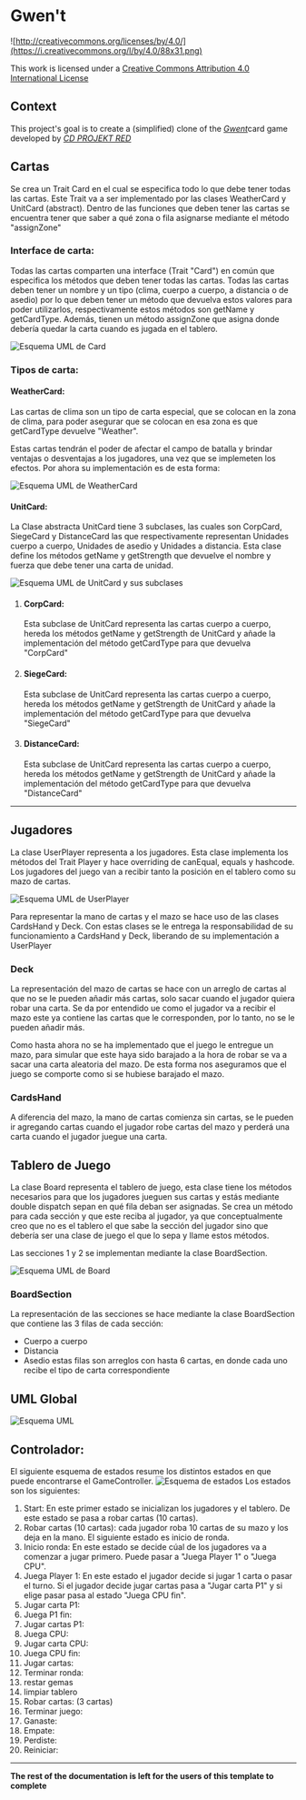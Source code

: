 # Gwen't

![http://creativecommons.org/licenses/by/4.0/](https://i.creativecommons.org/l/by/4.0/88x31.png)

This work is licensed under a
[Creative Commons Attribution 4.0 International License](http://creativecommons.org/licenses/by/4.0/)

Context
-------

This project's goal is to create a (simplified) clone of the
[_Gwent_](https://www.playgwent.com/en)card game developed by [_CD PROJEKT RED_](https://cdprojektred.com/en/)

## Cartas
Se crea un Trait Card en el cual se especifica todo lo que debe tener todas las cartas. 
Este Trait va a ser implementado por las clases WeatherCard y UnitCard (abstract). Dentro de las funciones que deben 
tener las cartas se encuentra tener que saber a qué zona o fila asignarse mediante el método "assignZone"

### Interface de carta:
Todas las cartas comparten una interface (Trait "Card") en común que especifica los métodos que deben tener todas 
las cartas. Todas las cartas deben tener un nombre y un tipo (clima, cuerpo a cuerpo, a distancia o de 
asedio) por lo que deben tener un método que devuelva estos valores para poder utilizarlos, 
respectivamente estos métodos son getName y getCardType. Además, tienen un método assignZone que asigna donde debería 
quedar la carta cuando es jugada en el tablero.

![Esquema UML de Card](Card(Trait).jpg)





### Tipos de carta:

#### WeatherCard:
Las cartas de clima son un tipo de carta especial, que se colocan en la zona de clima, 
para poder asegurar que se colocan en esa zona es que getCardType devuelve "Weather".

Estas cartas tendrán el poder de afectar el campo de batalla y brindar ventajas o desventajas a los jugadores, 
una vez que se implemeten los efectos.
Por ahora su implementación es de esta forma:

![Esquema UML de WeatherCard](WeatherCard.jpg)

#### UnitCard:
La Clase abstracta UnitCard tiene 3 subclases, las cuales son CorpCard, SiegeCard y DistanceCard
las que respectivamente representan Unidades cuerpo a cuerpo, Unidades de asedio y Unidades a distancia.
Esta clase define los métodos getName y getStrength que devuelve el nombre y fuerza que debe tener una carta de unidad.

![Esquema UML de UnitCard y sus subclases](UnitCard.jpg)

1. #### CorpCard: 
    Esta subclase de UnitCard representa las cartas cuerpo a cuerpo, hereda los métodos getName y getStrength
    de UnitCard y añade la implementación del método getCardType para que devuelva "CorpCard"
2. #### SiegeCard:
   Esta subclase de UnitCard representa las cartas cuerpo a cuerpo, hereda los métodos getName y getStrength
   de UnitCard y añade la implementación del método getCardType para que devuelva "SiegeCard"
3. #### DistanceCard:
   Esta subclase de UnitCard representa las cartas cuerpo a cuerpo, hereda los métodos getName y getStrength
   de UnitCard y añade la implementación del método getCardType para que devuelva "DistanceCard"

---

## Jugadores
La clase UserPlayer representa a los jugadores. Esta clase implementa los métodos del Trait Player 
y hace overriding de canEqual, equals y hashcode. Los jugadores del juego van a recibir tanto la 
posición en el tablero como su mazo de cartas. 


![Esquema UML de UserPlayer](UserPlayer.jpg)

Para representar la mano de cartas y el mazo se hace uso de las clases CardsHand y Deck. 
Con estas clases se le entrega la responsabilidad de su funcionamiento a CardsHand y Deck,
liberando de su implementación a UserPlayer
### Deck
La representación del mazo de cartas se hace con un arreglo de cartas al que no se le pueden añadir más cartas, 
solo sacar cuando el jugador quiera robar una carta. Se da por entendido ue como el jugador va a recibir 
el mazo este ya contiene las cartas que le corresponden, por lo tanto, no se le pueden añadir más.

Como hasta ahora no se ha implementado que el juego le entregue un mazo, para simular que este haya
sido barajado a la hora de robar se va a sacar una carta aleatoria del mazo. De esta forma nos aseguramos
que el juego se comporte como si se hubiese barajado el mazo.

### CardsHand
A diferencia del mazo, la mano de cartas comienza sin cartas, se le pueden ir agregando cartas cuando el jugador 
robe cartas del mazo y perderá una carta cuando el jugador juegue una carta.

## Tablero de Juego
La clase Board representa el tablero de juego, esta clase tiene los métodos necesarios para que los jugadores jueguen sus cartas
y estás mediante double dispatch sepan en qué fila deban ser asignadas. Se crea un método para cada sección y que este
reciba al jugador, ya que conceptualmente creo que no es el tablero el que sabe la sección del jugador sino que debería ser una clase
de juego el que lo sepa y llame estos métodos.

Las secciones 1 y 2 se implementan mediante la clase BoardSection.

![Esquema UML de Board](Board.jpg)

### BoardSection
La representación de las secciones se hace mediante la clase BoardSection que contiene las 3 filas de cada sección:
* Cuerpo a cuerpo
* Distancia
* Asedio
estas filas son arreglos con hasta 6 cartas, en donde cada uno recibe el tipo de carta correspondiente

## UML Global
![Esquema UML](UML%20global.jpg)


## Controlador:
El siguiente esquema de estados resume los distintos estados en que puede encontrarse el GameController.
![Esquema de estados](esquemaEstados.jpg)
Los estados son los siguientes:
1. Start: En este primer estado se inicializan los jugadores y el tablero. De este estado se pasa a robar cartas (10 cartas).
2. Robar cartas (10 cartas): cada jugador roba 10 cartas de su mazo y los deja en la mano. El siguiente estado es inicio de ronda.
3. Inicio ronda: En este estado se decide cúal de los jugadores va a comenzar a jugar primero. Puede pasar a "Juega Player 1" o
"Juega CPU".
4. Juega Player 1: En este estado el jugador decide si jugar 1 carta o pasar el turno. Si el jugador decide jugar cartas pasa a "Jugar carta P1"
y si elige pasar pasa al estado "Juega CPU fin". 
5. Jugar carta P1:
6. Juega P1 fin:
8. Jugar cartas P1:
9. Juega CPU:
10. Jugar carta CPU:
11. Juega CPU fin:
12. Jugar cartas:
13. Terminar ronda:
14. restar gemas
15. limpiar tablero
16. Robar cartas: (3 cartas)
17. Terminar juego:
18. Ganaste:
19. Empate:
20. Perdiste:
21. Reiniciar:


---
**The rest of the documentation is left for the users of this template to complete**

